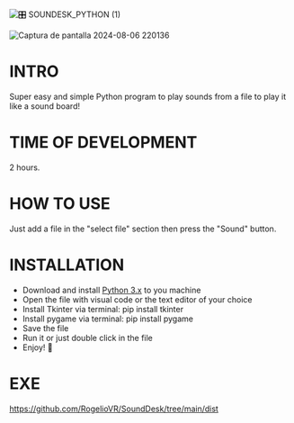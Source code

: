 ![🎛 SOUNDESK_PYTHON (1)](https://github.com/user-attachments/assets/6367a2d9-48a4-4535-8cdb-e5014a0eb4bd)

![Captura de pantalla 2024-08-06 220136](https://github.com/user-attachments/assets/379ec29e-8c5a-4c9d-a2fc-19af77e00f8b)

# INTRO
Super easy and simple Python program to play sounds from a file to play it like a sound board!

# TIME OF DEVELOPMENT

2 hours.

# HOW TO USE
Just add a file in the "select file" section then press the "Sound" button.

# INSTALLATION

- Download and install [Python 3.x](https://www.python.org/) to you machine
- Open the file with visual code or the text editor of your choice
- Install Tkinter via terminal: pip install tkinter
- Install pygame via terminal: pip install pygame
- Save the file
- Run it or just double click in the file
- Enjoy! 👾

# EXE

https://github.com/RogelioVR/SoundDesk/tree/main/dist
